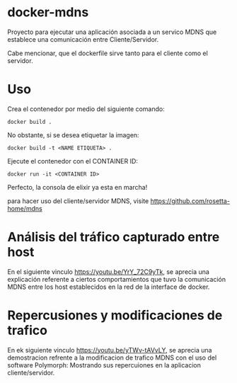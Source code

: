 # docker-mdns
Proyecto para ejecutar una aplicación asociada a un servico MDNS que establece una comunicación entre Cliente/Servidor.

Cabe mencionar, que el dockerfile sirve tanto para el cliente como el servidor.

# Uso
Crea el contenedor por medio del siguiente comando:
```
docker build .
```
No obstante, si se desea etiquetar la imagen:

```
docker build -t <NAME ETIQUETA> .
```
Ejecute el contenedor con el CONTAINER ID:
```
docker run -it <CONTAINER ID>
```
Perfecto, la consola de elixir ya esta en marcha! 

para hacer uso del cliente/servidor MDNS, 
visite https://github.com/rosetta-home/mdns

# Análisis del tráfico capturado entre host
En el siguiente vinculo https://youtu.be/YrY_72C9yTk, se aprecia una explicación referente a ciertos comportamientos que tuvo la comunicación MDNS entre los host establecidos en la red de la interface de docker.

# Repercusiones y modificaciones de trafico
En ek siguiente vinculo https://youtu.be/yTWv-tAVvLY, se aprecia una demostracion refrente a la modificacion de trafico MDNS con el uso del software Polymorph: Mostrando sus repercuiones en la aplicacion cliente/servidor. 
